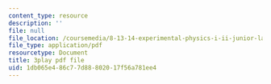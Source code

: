 ```yaml
---
content_type: resource
description: ''
file: null
file_location: /coursemedia/8-13-14-experimental-physics-i-ii-junior-lab-fall-2016-spring-2017/1db065e486c77d88802017f56a781ee4_GA5UVgowUKc.pdf
file_type: application/pdf
resourcetype: Document
title: 3play pdf file
uid: 1db065e4-86c7-7d88-8020-17f56a781ee4
---
```

